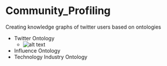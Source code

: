 # Community_Profiling
Creating knowledge graphs of twitter users based on ontologies

* Twitter Ontology
  * ![alt text](https://raw.githubusercontent.com/username/projectname/branch/path/to/img.png)
* Influence Ontology
* Technology Industry Ontology
